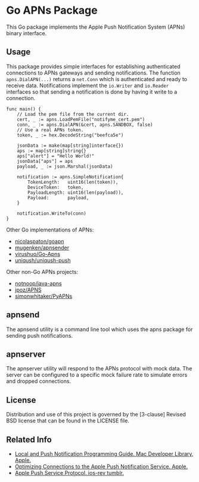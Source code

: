 Go APNs Package
===============

This Go package implements the Apple Push Notification System (APNs) binary 
interface. 

Usage
-----

This package provides simple interfaces for establishing authenticated 
connections to APNs gateways and sending notifications. The function 
`apns.DialAPN(...)` returns a `net.Conn` which is authenticated and ready to 
receive data. Notifications implement the `io.Writer` and `io.Reader` 
interfaces so that sending a notification is done by having it write to a 
connection.

	func main() {
	    // Load the pem file from the current dir.
		cert, _ := apns.LoadPemFile("notifyme_cert.pem")
		conn, _ := apns.DialAPN(&cert, apns.SANDBOX, false)
		// Use a real APNs token.
		token, _ := hex.DecodeString("beefca5e")

		jsonData := make(map[string]interface{})
		aps := map[string]string{}
		aps["alert"] = "Hello World!"
		jsonData["aps"] = aps
		payload, _ := json.Marshal(jsonData)

		notification := apns.SimpleNotification{
			TokenLength:   uint16(len(token)),
			DeviceToken:   token,
			PayloadLength: uint16(len(payload)),
			Payload:       payload,
		}

		notification.WriteTo(conn)
	}

Other Go implementations of APNs:

- [nicolaspaton/goapn](https://github.com/nicolaspaton/goapn)
- [mugenken/apnsender](https://github.com/mugenken/apnsender)
- [virushuo/Go-Apns](https://github.com/virushuo/Go-Apns)
- [uniqush/uniqush-push](https://github.com/uniqush/uniqush-push)

Other non-Go APNs projects:

- [notnoop/java-apns](https://github.com/notnoop/java-apns)
- [jpoz/APNS](https://github.com/jpoz/APNS)
- [simonwhitaker/PyAPNs](https://github.com/simonwhitaker/PyAPNs)

apnsend
-------

The apnsend utility is a command line tool which uses the apns package for 
sending push notifications.

apnserver
---------

The apnserver utility will respond to the APNs protocol with mock data. The 
server can be configured to a specific mock failure rate to simulate errors 
and dropped connections.

License
-------

Distribution and use of this project is governed by the [3-clause] Revised BSD 
license that can be found in the LICENSE file.

Related Info
------------

- [Local and Push Notification Programming Guide. Mac Developer Library, Apple.](http://developer.apple.com/library/mac/documentation/NetworkingInternet/Conceptual/RemoteNotificationsPG/CommunicatingWIthAPS/CommunicatingWIthAPS.html)
- [Optimizing Connections to the Apple Push Notification Service. Apple.](https://developer.apple.com/news/index.php?id=03212012a)
- [Apple Push Service Protocol. ios-rev tumblr.](http://ios-rev.tumblr.com/post/13032664009/apple-push-service-protocol-ios5-os-x-10-7)